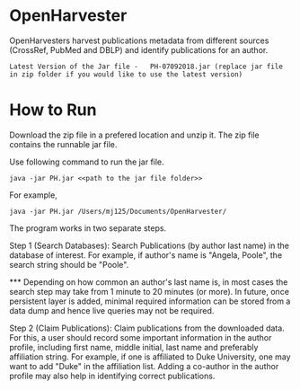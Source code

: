 # OpenHarvester


OpenHarvesters harvest publications metadata from different sources (CrossRef, PubMed and DBLP) and identify publications for an author.

``` 
Latest Version of the Jar file -   PH-07092018.jar (replace jar file in zip folder if you would like to use the latest version)
```

# How to Run

Download the zip file in a prefered location and unzip it. The zip file contains the runnable jar file.

Use following command to run the jar file.
```
java -jar PH.jar <<path to the jar file folder>>
```

For example, 
```
java -jar PH.jar /Users/mj125/Documents/OpenHarvester/
```

The program works in two separate steps.

Step 1 (Search Databases): Search Publications (by author last name) in the database of interest. For example, if author's name is "Angela, Poole", the search string should be "Poole".

*** Depending on how common an author's last name is, in most cases the search step may take from 1 minute to 20 minutes (or more). In future, once persistent layer is added, minimal required information can be stored from a data dump and hence live queries may not be required.

Step 2 (Claim Publications):  Claim publications from the downloaded data. For this, a user should record some important information in the author profile, including first name, middle initial, last name and preferably affiliation string. For example, if one is affiliated to Duke University, one may want to add "Duke" in the affiliation list. Adding a co-author in the author profile may also help in identifying correct publications.
